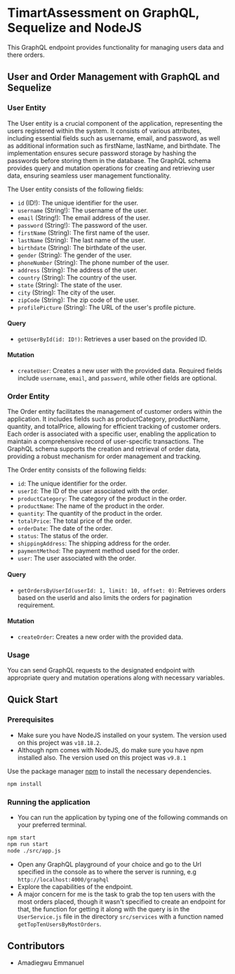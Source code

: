 # TimartAssessment on GraphQL, Sequelize and NodeJS

This GraphQL endpoint provides functionality for managing users data and there orders.

## User and Order Management with GraphQL and Sequelize

### User Entity

The User entity is a crucial component of the application, representing the users registered within the system. It consists of various attributes, including essential fields such as username, email, and password, as well as additional information such as firstName, lastName, and birthdate. The implementation ensures secure password storage by hashing the passwords before storing them in the database. The GraphQL schema provides query and mutation operations for creating and retrieving user data, ensuring seamless user management functionality.

The User entity consists of the following fields:

- `id` (ID!): The unique identifier for the user.
- `username` (String!): The username of the user.
- `email` (String!): The email address of the user.
- `password` (String!): The password of the user.
- `firstName` (String): The first name of the user.
- `lastName` (String): The last name of the user.
- `birthdate` (String): The birthdate of the user.
- `gender` (String): The gender of the user.
- `phoneNumber` (String): The phone number of the user.
- `address` (String): The address of the user.
- `country` (String): The country of the user.
- `state` (String): The state of the user.
- `city` (String): The city of the user.
- `zipCode` (String): The zip code of the user.
- `profilePicture` (String): The URL of the user's profile picture.

#### Query

- `getUserById(id: ID!)`: Retrieves a user based on the provided ID.

#### Mutation

- `createUser`: Creates a new user with the provided data. Required fields include `username`, `email`, and `password`, while other fields are optional.

### Order Entity

The Order entity facilitates the management of customer orders within the application. It includes fields such as productCategory, productName, quantity, and totalPrice, allowing for efficient tracking of customer orders. Each order is associated with a specific user, enabling the application to maintain a comprehensive record of user-specific transactions. The GraphQL schema supports the creation and retrieval of order data, providing a robust mechanism for order management and tracking.

The Order entity consists of the following fields:

- `id`: The unique identifier for the order.
- `userId`: The ID of the user associated with the order.
- `productCategory`: The category of the product in the order.
- `productName`: The name of the product in the order.
- `quantity`: The quantity of the product in the order.
- `totalPrice`: The total price of the order.
- `orderDate`: The date of the order.
- `status`: The status of the order.
- `shippingAddress`: The shipping address for the order.
- `paymentMethod`: The payment method used for the order.
- `user`: The user associated with the order.

#### Query

- `getOrdersByUserId(userId: 1, limit: 10, offset: 0)`: Retrieves orders based on the userId and also limits the orders for pagination requirement.

#### Mutation

- `createOrder`: Creates a new order with the provided data.


### Usage

You can send GraphQL requests to the designated endpoint with appropriate query and mutation operations along with necessary variables.

## Quick Start

### Prerequisites

- Make sure you have NodeJS installed on your system. The version used on this project was `v18.18.2`. 
- Although npm comes with NodeJS, do make sure you have npm installed also. The version used on this project was `v9.8.1`

Use the package manager [npm](https://www.npmjs.com/) to install the necessary dependencies.

```bash
npm install
```

### Running the application

- You can run the application by typing one of the following commands on your preferred terminal.

```bash
npm start
npm run start
node ./src/app.js
```
- Open any GraphQL playground of your choice and go to the Url specified in the console as to where the server is running, e.g `http://localhost:4000/graphql`
- Explore the capabilities of the endpoint.
- A major concern for me is the task to grab the top ten users with the most orders placed, though it wasn't specified to create an endpoint for that, the function for getting it along
with the query is in the `UserService.js` file in the directory `src/services` with a function named `getTopTenUsersByMostOrders`.

## Contributors
- Amadiegwu Emmanuel
